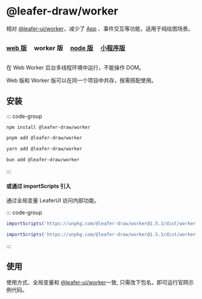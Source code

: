 # @leafer-draw/worker

相对 [@leafer-ui/worker](/guide/install/ui/worker/start.md)，减少了 [App](/reference/display/App.md) 、事件交互等功能，适用于纯绘图场景。

##

### [web 版](/guide/install/draw/start.md) &nbsp; &nbsp; worker 版 &nbsp; &nbsp; [node 版](/guide/install/draw/node/start.md) &nbsp; &nbsp; [小程序版](/guide/install/draw/miniapp/start.md)

##

在 Web Worker 后台多线程环境中运行，不能操作 DOM。

Web 版和 Worker 版可以在同一个项目中共存，按需搭配使用。

## 安装

::: code-group

```sh [npm]
npm install @leafer-draw/worker
```

```sh [pnpm]
pnpm add @leafer-draw/worker
```

```sh [yarn]
yarn add @leafer-draw/worker
```

```sh [bun]
bun add @leafer-draw/worker
```

:::

#### 或通过 importScripts 引入

通过全局变量 LeaferUI 访问内部功能。

::: code-group

```js [worker.min.js]
importScripts('https://unpkg.com/@leafer-draw/worker@1.5.3/dist/worker.min.js')
```

```js [worker.js]
importScripts('https://unpkg.com/@leafer-draw/worker@1.5.3/dist/worker.js')
```

:::

<!-- https://unpkg.com 无法访问时，可替换为 https://cdn.jsdelivr.net/npm -->

## 使用

使用方式、全局变量和 [@leafer-ui/worker](/guide/install/ui/worker/start.md)一致, 只需改下包名，即可运行官网示例代码。

